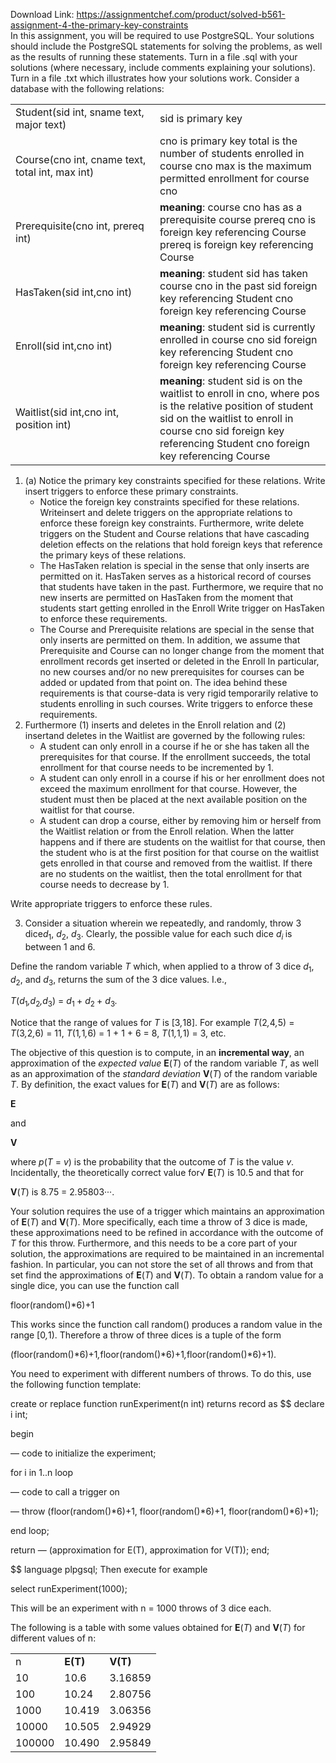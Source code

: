 Download Link: https://assignmentchef.com/product/solved-b561-assignment-4-the-primary-key-constraints
<br>
In this assignment, you will be required to use PostgreSQL. Your solutions should include the PostgreSQL statements for solving the problems, as well as the results of running these statements. Turn in a file .sql with your solutions (where necessary, include comments explaining your solutions). Turn in a file .txt which illustrates how your solutions work. Consider a database with the following relations:

<table width="0">

 <tbody>

  <tr>

   <td width="268">Student(sid int, sname text, major text)</td>

   <td width="355">sid is primary key</td>

  </tr>

  <tr>

   <td width="268">Course(cno int, cname text, total int, max int)</td>

   <td width="355">cno is primary key total is the number of students enrolled in course cno max is the maximum permitted enrollment for course cno</td>

  </tr>

  <tr>

   <td width="268">Prerequisite(cno int, prereq int)</td>

   <td width="355"><strong>meaning</strong>: course cno has as a prerequisite course prereq cno is foreign key referencing Course prereq is foreign key referencing Course</td>

  </tr>

  <tr>

   <td width="268">HasTaken(sid int,cno int)</td>

   <td width="355"><strong>meaning</strong>: student sid has taken course cno in the past sid foreign key referencing Student cno foreign key referencing Course</td>

  </tr>

  <tr>

   <td width="268">Enroll(sid int,cno int)</td>

   <td width="355"><strong>meaning</strong>: student sid is currently enrolled in course cno sid foreign key referencing Student cno foreign key referencing Course</td>

  </tr>

  <tr>

   <td width="268">Waitlist(sid int,cno int, position int)</td>

   <td width="355"><strong>meaning</strong>: student sid is on the waitlist to enroll in cno, where pos is the relative position of student sid on the waitlist to enroll in course cno sid foreign key referencing Student cno foreign key referencing Course</td>

  </tr>

 </tbody>

</table>

<ol>

 <li>(a) Notice the primary key constraints specified for these relations. Write insert triggers to enforce these primary constraints.

  <ul>

   <li>Notice the foreign key constraints specified for these relations. Writeinsert and delete triggers on the appropriate relations to enforce these foreign key constraints. Furthermore, write delete triggers on the Student and Course relations that have cascading deletion effects on the relations that hold foreign keys that reference the primary keys of these relations.</li>

   <li>The HasTaken relation is special in the sense that only inserts are permitted on it. HasTaken serves as a historical record of courses that students have taken in the past. Furthermore, we require that no new inserts are permitted on HasTaken from the moment that students start getting enrolled in the Enroll Write trigger on HasTaken to enforce these requirements.</li>

   <li>The Course and Prerequisite relations are special in the sense that only inserts are permitted on them. In addition, we assume that Prerequisite and Course can no longer change from the moment that enrollment records get inserted or deleted in the Enroll In particular, no new courses and/or no new prerequisites for courses can be added or updated from that point on. The idea behind these requirements is that course-data is very rigid temporarily relative to students enrolling in such courses. Write triggers to enforce these requirements.</li>

  </ul></li>

 <li>Furthermore (1) inserts and deletes in the Enroll relation and (2) insertand deletes in the Waitlist are governed by the following rules:

  <ul>

   <li>A student can only enroll in a course if he or she has taken all the prerequisites for that course. If the enrollment succeeds, the total enrollment for that course needs to be incremented by 1.</li>

   <li>A student can only enroll in a course if his or her enrollment does not exceed the maximum enrollment for that course. However, the student must then be placed at the next available position on the waitlist for that course.</li>

   <li>A student can drop a course, either by removing him or herself from the Waitlist relation or from the Enroll relation. When the latter happens and if there are students on the waitlist for that course, then the student who is at the first position for that course on the waitlist gets enrolled in that course and removed from the waitlist. If there are no students on the waitlist, then the total enrollment for that course needs to decrease by 1.</li>

  </ul></li>

</ol>

Write appropriate triggers to enforce these rules.

<ol start="3">

 <li>Consider a situation wherein we repeatedly, and randomly, throw 3 dice<em>d</em><sub>1</sub>, <em>d</em><sub>2</sub>, <em>d</em><sub>3</sub>. Clearly, the possible value for each such dice <em>d<sub>i </sub></em>is between 1 and 6.</li>

</ol>

Define the random variable <em>T </em>which, when applied to a throw of 3 dice <em>d</em><sub>1</sub>, <em>d</em><sub>2</sub>, and <em>d</em><sub>3</sub>, returns the sum of the 3 dice values. I.e.,

<em>T</em>(<em>d</em><sub>1</sub><em>,d</em><sub>2</sub><em>,d</em><sub>3</sub>) = <em>d</em><sub>1 </sub>+ <em>d</em><sub>2 </sub>+ <em>d</em><sub>3</sub><em>.</em>

Notice that the range of values for <em>T </em>is [3<em>,</em>18]. For example <em>T</em>(2<em>,</em>4<em>,</em>5) = <em>T</em>(3<em>,</em>2<em>,</em>6) = 11, <em>T</em>(1<em>,</em>1<em>,</em>6) = 1 + 1 + 6 = 8, <em>T</em>(1<em>,</em>1<em>,</em>1) = 3, etc.

The objective of this question is to compute, in an <strong>incremental way</strong>, an approximation of the <em>expected value </em><strong>E</strong>(<em>T</em>) of the random variable <em>T</em>, as well as an approximation of the <em>standard deviation </em><strong>V</strong>(<em>T</em>) of the random variable <em>T</em>. By definition, the exact values for <strong>E</strong>(<em>T</em>) and <strong>V</strong>(<em>T</em>) are as follows:

<strong>E</strong>

and

<strong>V</strong>

where <em>p</em>(<em>T </em>= <em>v</em>) is the probability that the outcome of <em>T </em>is the value <em>v</em>. Incidentally, the theoretically correct value for√    <strong>E</strong>(<em>T</em>) is 10<em>.</em>5 and that for

<strong>V</strong>(<em>T</em>) is        8<em>.</em>75 = 2<em>.</em>95803···.

Your solution requires the use of a trigger which maintains an approximation of <strong>E</strong>(<em>T</em>) and <strong>V</strong>(<em>T</em>). More specifically, each time a throw of 3 dice is made, these approximations need to be refined in accordance with the outcome of <em>T </em>for this throw. Furthermore, and this needs to be a core part of your solution, the approximations are required to be maintained in an incremental fashion. In particular, you can not store the set of all throws and from that set find the approximations of <strong>E</strong>(<em>T</em>) and <strong>V</strong>(<em>T</em>). To obtain a random value for a single dice, you can use the function call

floor(random()*6)+1

This works since the function call random() produces a random value in the range [0<em>,</em>1). Therefore a throw of three dices is a tuple of the form

(floor(random()*6)+1<em>,</em>floor(random()*6)+1<em>,</em>floor(random()*6)+1)<em>.</em>

You need to experiment with different numbers of throws. To do this, use the following function template:

create or replace function runExperiment(n int) returns record as $$ declare i int;

begin

— code to initialize the experiment;

for i in 1..n loop

— code to call a trigger on

— throw (floor(random()*6)+1, floor(random()*6)+1, floor(random()*6)+1);

end loop;

return — (approximation for E(T), approximation for V(T)); end;

$$ language plpgsql; Then execute for example

select runExperiment(1000);

This will be an experiment with n = 1000 throws of 3 dice each.

The following is a table with some values obtained for <strong>E</strong>(<em>T</em>) and <strong>V</strong>(<em>T</em>) for different values of n:

<table width="0">

 <tbody>

  <tr>

   <td width="58">n</td>

   <td width="54"><strong>E(T)</strong></td>

   <td width="61"><strong>V(T)</strong></td>

  </tr>

  <tr>

   <td width="58">10</td>

   <td width="54">10.6</td>

   <td width="61">3.16859</td>

  </tr>

  <tr>

   <td width="58">100</td>

   <td width="54">10.24</td>

   <td width="61">2.80756</td>

  </tr>

  <tr>

   <td width="58">1000</td>

   <td width="54">10.419</td>

   <td width="61">3.06356</td>

  </tr>

  <tr>

   <td width="58">10000</td>

   <td width="54">10.505</td>

   <td width="61">2.94929</td>

  </tr>

  <tr>

   <td width="58">100000</td>

   <td width="54">10.490</td>

   <td width="61">2.95849</td>

  </tr>

 </tbody>

</table>


